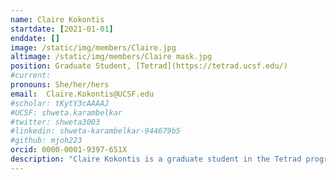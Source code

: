 ```yaml
---
name: Claire Kokontis
startdate: [2021-01-01]
enddate: []
image: /static/img/members/Claire.jpg
altimage: /static/img/members/Claire mask.jpg
position: Graduate Student, [Tetrad](https://tetrad.ucsf.edu/)
#current:
pronouns: She/her/hers
email: 	Claire.Kokontis@UCSF.edu
#scholar: tKytY3cAAAAJ
#UCSF: shweta.karambelkar
#twitter: shweta3003
#linkedin: shweta-karambelkar-944679b5
#github: mjoh223
orcid: 0000-0001-9397-651X
description: "Claire Kokontis is a graduate student in the Tetrad program and joined the Bondy-Denomy lab in July 2021. Claire grew up in Chicago, IL and Palo Alto, CA, and attended the University of Chicago for undergrad. At UChicago Claire worked in the [Ruthenberg Lab](https://ruthenlab.org/), where she studied chromatin biology and the role of epigenetic DNA modifications in gene regulation. In the Bondy-Denomy lab, Claire is now studying the mechanisms of anti-CRISPRs and the formation of jumbophage ΦKZ’s proteinaceous nucleus-like structure. In her free time, Claire enjoys painting, film photography and darkroom printing, knitting, and tending to her houseplants."
---
```

